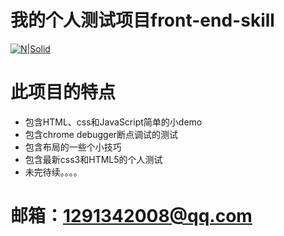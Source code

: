 # 我的个人测试项目front-end-skill
[![N|Solid](http://upload.jianshu.io/users/upload_avatars/2971221/37c63af807bb.jpg?imageMogr2/auto-orient/strip|imageView2/1/w/240/h/240)](http://user.qzone.qq.com/1291342008/infocenter?ptsig=Ox6KlSNF19y4d6RNtmC8wEvVu55kkJrIL6vorkvtT1Y_)
# 此项目的特点

  - 包含HTML、css和JavaScript简单的小demo
  - 包含chrome debugger断点调试的测试
  - 包含布局的一些个小技巧
  - 包含最新css3和HTML5的个人测试
  - 未完待续。。。。
# 邮箱：1291342008@qq.com
